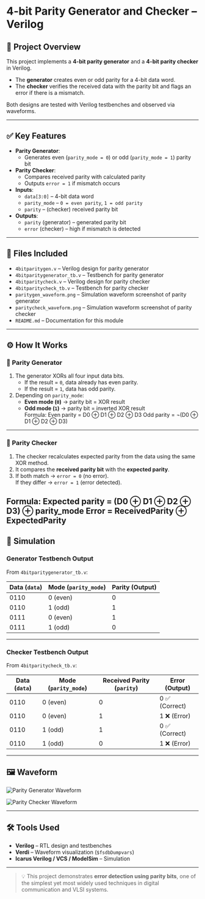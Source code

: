 # 4-bit Parity Generator and Checker – Verilog

## 🧠 Project Overview
This project implements a **4-bit parity generator** and a **4-bit parity checker** in Verilog.  
- The **generator** creates even or odd parity for a 4-bit data word.  
- The **checker** verifies the received data with the parity bit and flags an error if there is a mismatch.  

Both designs are tested with Verilog testbenches and observed via waveforms.

---

## ✅ Key Features
- **Parity Generator**:
  - Generates even (`parity_mode = 0`) or odd (`parity_mode = 1`) parity bit
- **Parity Checker**:
  - Compares received parity with calculated parity
  - Outputs `error = 1` if mismatch occurs
- **Inputs**:
  - `data[3:0]` – 4-bit data word
  - `parity_mode` – `0 = even parity`, `1 = odd parity`
  - `parity` – (checker) received parity bit
- **Outputs**:
  - `parity` (generator) – generated parity bit
  - `error` (checker) – high if mismatch is detected

---

## 📂 Files Included
- `4bitparitygen.v` – Verilog design for parity generator  
- `4bitparitygenerator_tb.v` – Testbench for parity generator  
- `4bitparitycheck.v` – Verilog design for parity checker  
- `4bitparitycheck_tb.v` – Testbench for parity checker  
- `paritygen_waveform.png` – Simulation waveform screenshot of parity generator
- `paritycheck_waveform.png` – Simulation waveform screenshot of parity checker
- `README.md` – Documentation for this module  

---

## ⚙️ How It Works

### 🔹 Parity Generator
1. The generator XORs all four input data bits.  
   - If the result = `0`, data already has even parity.  
   - If the result = `1`, data has odd parity.  
2. Depending on `parity_mode`:
   - **Even mode (`0`)** → parity bit = XOR result  
   - **Odd mode (`1`)** → parity bit = inverted XOR result  
Formula: Even parity = D0 ⊕ D1 ⊕ D2 ⊕ D3
Odd parity  = ¬(D0 ⊕ D1 ⊕ D2 ⊕ D3)

---

### 🔹 Parity Checker
1. The checker recalculates expected parity from the data using the same XOR method.  
2. It compares the **received parity bit** with the **expected parity**.  
3. If both match → `error = 0` (no error).  
   If they differ → `error = 1` (error detected).  

Formula:  Expected parity = (D0 ⊕ D1 ⊕ D2 ⊕ D3) ⊕ parity_mode
Error = ReceivedParity ⊕ ExpectedParity
---

## 🔗 Simulation

### Generator Testbench Output
From `4bitparitygenerator_tb.v`:

| Data (`data`) | Mode (`parity_mode`) | Parity (Output) |
|---------------|-----------------------|-----------------|
| 0110          | 0 (even)             | 0 |
| 0110          | 1 (odd)              | 1 |
| 0111          | 0 (even)             | 1 |
| 0111          | 1 (odd)              | 0 |

---

### Checker Testbench Output
From `4bitparitycheck_tb.v`:

| Data (`data`) | Mode (`parity_mode`) | Received Parity (`parity`) | Error (Output) |
|---------------|-----------------------|----------------------------|----------------|
| 0110          | 0 (even)             | 0                          | 0 ✅ (Correct) |
| 0110          | 0 (even)             | 1                          | 1 ❌ (Error)   |
| 0110          | 1 (odd)              | 1                          | 0 ✅ (Correct) |
| 0110          | 1 (odd)              | 0                          | 1 ❌ (Error)   |

---

## 🖼 Waveform
![Parity Generator Waveform](paritygen_waveform.png)

![Parity Checker Waveform](paritycheck_waveform.png)

---

## 🛠 Tools Used
- **Verilog** – RTL design and testbenches  
- **Verdi** – Waveform visualization (`$fsdbDumpvars`)  
- **Icarus Verilog / VCS / ModelSim** – Simulation  

---

> 💡 This project demonstrates **error detection using parity bits**, one of the simplest yet most widely used techniques in digital communication and VLSI systems.